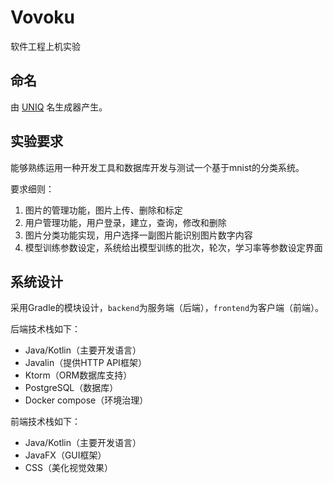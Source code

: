 # Vovoku
软件工程上机实验


## 命名
由 [UNIQ](https://uniq.site/zh) 名生成器产生。


## 实验要求

能够熟练运用一种开发工具和数据库开发与测试一个基于mnist的分类系统。

要求细则：
1. 图片的管理功能，图片上传、删除和标定
2. 用户管理功能，用户登录，建立，查询，修改和删除
3. 图片分类功能实现，用户选择一副图片能识别图片数字内容
4. 模型训练参数设定，系统给出模型训练的批次，轮次，学习率等参数设定界面


## 系统设计

采用Gradle的模块设计，`backend`为服务端（后端），`frontend`为客户端（前端）。

后端技术栈如下：
+ Java/Kotlin（主要开发语言）
+ Javalin（提供HTTP API框架）
+ Ktorm（ORM数据库支持）
+ PostgreSQL（数据库）
+ Docker compose（环境治理）

前端技术栈如下：
+ Java/Kotlin（主要开发语言）
+ JavaFX（GUI框架）
+ CSS（美化视觉效果）

